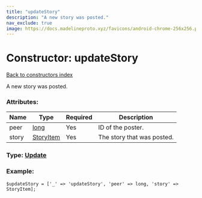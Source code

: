 ```yaml
---
title: "updateStory"
description: "A new story was posted."
nav_exclude: true
image: https://docs.madelineproto.xyz/favicons/android-chrome-256x256.png
---
```

# Constructor: updateStory  
[Back to constructors index](/API_docs/constructors/index.html)



A new story was posted.

### Attributes:

| Name     |    Type       | Required | Description |
|----------|---------------|----------|-------------|
|peer|[long](/API_docs/types/long.html) | Yes|ID of the poster.|
|story|[StoryItem](/API_docs/types/StoryItem.html) | Yes|The story that was posted.|



### Type: [Update](/API_docs/types/Update.html)


### Example:

```
$updateStory = ['_' => 'updateStory', 'peer' => long, 'story' => StoryItem];
```  
